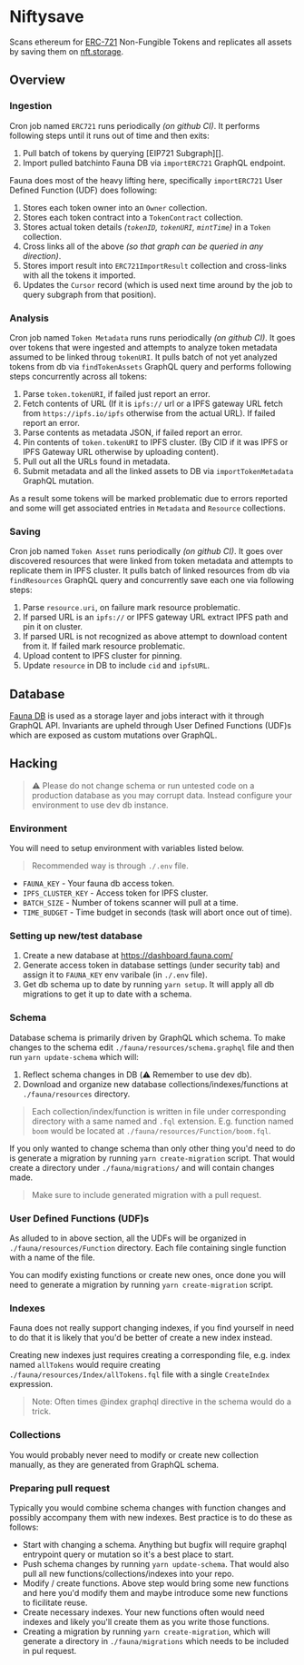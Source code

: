 # Niftysave

Scans ethereum for [ERC-721][] Non-Fungible Tokens and replicates all assets
by saving them on [nft.storage][].

## Overview

### Ingestion

Cron job named `ERC721` runs periodically _(on github CI)_.
It performs following steps until it runs out of time and then exits:

1. Pull batch of tokens by querying [EIP721 Subgraph][].
2. Import pulled batchinto Fauna DB via `importERC721` GraphQL endpoint.

Fauna does most of the heavy lifting here, specifically `importERC721` User Defined Function (UDF) does following:

1. Stores each token owner into an `Owner` collection.
2. Stores each token contract into a `TokenContract` collection.
3. Stores actual token details _(`tokenID`, `tokenURI`, `mintTime`)_ in a `Token` collection.
4. Cross links all of the above _(so that graph can be queried in any direction)_.
5. Stores import result into `ERC721ImportResult` collection and cross-links with all the tokens it imported.
6. Updates the `Cursor` record (which is used next time around by the job to query subgraph from that position).

### Analysis

Cron job named `Token Metadata` runs runs periodically _(on github CI)_. It goes over tokens that were ingested and attempts to analyze token metadata assumed to be linked throug `tokenURI`. It pulls batch of not yet analyzed tokens from db via `findTokenAssets` GraphQL query and performs following steps concurrently across all tokens:

1. Parse `token.tokenURI`, if failed just report an error.
2. Fetch contents of URL (If it is `ipfs://` url or a IPFS gateway URL fetch from `https://ipfs.io/ipfs` otherwise from the actual URL). If failed report an error.
3. Parse contents as metadata JSON, if failed report an error.
4. Pin contents of `token.tokenURI` to IPFS cluster. (By CID if it was IPFS or IPFS Gateway URL otherwise by uploading content).
5. Pull out all the URLs found in metadata.
6. Submit metadata and all the linked assets to DB via `importTokenMetadata` GraphQL mutation.

As a result some tokens will be marked problematic due to errors reported and some will get associated entries in `Metadata` and `Resource` collections.

### Saving

Cron job named `Token Asset` runs periodically _(on github CI)_. It goes over discovered resources that were linked from token metadata and attempts to replicate them in IPFS cluster. It pulls batch of linked resources from db via `findResources` GraphQL query and concurrently save each one via following steps:

1. Parse `resource.uri`, on failure mark resource problematic.
2. If parsed URL is an `ipfs://` or IPFS gateway URL extract IPFS path and pin it on cluster.
3. If parsed URL is not recognized as above attempt to download content from it. If failed mark resource problematic.
4. Upload content to IPFS cluster for pinning.
5. Update `resource` in DB to include `cid` and `ipfsURL`.

## Database

[Fauna DB][] is used as a storage layer and jobs interact with it through
GraphQL API. Invariants are upheld through User Defined Functions (UDF)s which
are exposed as custom mutations over GraphQL.

## Hacking

> ⚠️ Please do not change schema or run untested code on a production database as
> you may corrupt data. Instead configure your environment to use dev db instance.

### Environment

You will need to setup environment with variables listed below.

> Recommended way is through `./.env` file.

- `FAUNA_KEY` - Your fauna db access token.
- `IPFS_CLUSTER_KEY` - Access token for IPFS cluster.
- `BATCH_SIZE` - Number of tokens scanner will pull at a time.
- `TIME_BUDGET` - Time budget in seconds (task will abort once out of time).

### Setting up new/test database

1. Create a new database at https://dashboard.fauna.com/
2. Generate access token in database settings (under security tab) and assign it to `FAUNA_KEY` env varibale (in `./.env` file).
3. Get db schema up to date by running `yarn setup`. It will apply all db migrations to get it up to date with a schema.

### Schema

Database schema is primarily driven by GraphQL which schema. To make changes to
the schema edit `./fauna/resources/schema.graphql` file and then run `yarn update-schema` which will:

1. Reflect schema changes in DB (⚠️ Remember to use dev db).
2. Download and organize new database collections/indexes/functions at `./fauna/resources` directory.

> Each collection/index/function is written in file under corresponding
> directory with a same named and `.fql` extension. E.g. function named `boom`
> would be located at `./fauna/resources/Function/boom.fql`.

If you only wanted to change schema than only other thing you'd need to do is
generate a migration by running `yarn create-migration` script. That would
create a directory under `./fauna/migrations/` and will contain changes made.

> Make sure to include generated migration with a pull request.

### User Defined Functions (UDF)s

As alluded to in above section, all the UDFs will be organized in
`./fauna/resources/Function` directory. Each file containing single function
with a name of the file.

You can modify existing functions or create new ones, once done you will need to
generate a migration by running `yarn create-migration` script.

### Indexes

Fauna does not really support changing indexes, if you find yourself in need to
do that it is likely that you'd be better of create a new index instead.

Creating new indexes just requires creating a corresponding file, e.g. index
named `allTokens` would require creating `./fauna/resources/Index/allTokens.fql`
file with a single `CreateIndex` expression.

> Note: Often times @index graphql directive in the schema would do a trick.

### Collections

You would probably never need to modify or create new collection manually, as
they are generated from GraphQL schema.

### Preparing pull request

Typically you would combine schema changes with function changes and possibly
accompany them with new indexes. Best practice is to do these as follows:

- Start with changing a schema. Anything but bugfix will require graphql
  entrypoint query or mutation so it's a best place to start.
- Push schema changes by running `yarn update-schema`. That would also pull all
  new functions/collections/indexes into your repo.
- Modify / create functions. Above step would bring some new functions and here
  you'd modify them and maybe introduce some new functions to ficilitate reuse.
- Create necessary indexes. Your new functions often would need indexes and
  likely you'll create them as you write those functions.
- Creating a migration by running `yarn create-migration`, which will generate a
  directory in `./fauna/migrations` which needs to be included in pul request.

[fauna-schema-migrate]: https://github.com/fauna-labs/fauna-schema-migrate
[erc-721]: https://eips.ethereum.org/EIPS/eip-721
[nft.storage]: https://nft.storage/
[eip721-subgraph]: https://thegraph.com/explorer/subgraph/nftstorage/eip721-subgraph
[fauna db]: https://fauna.com/
